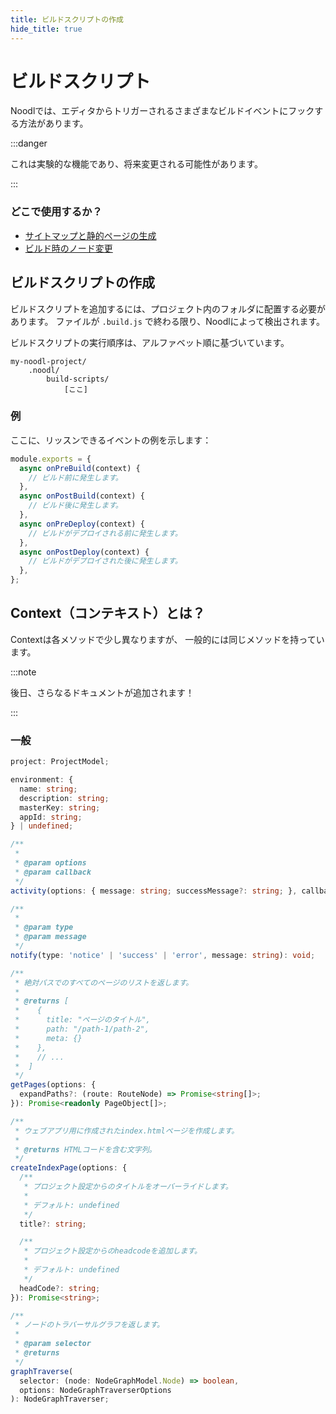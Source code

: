 ```yaml
---
title: ビルドスクリプトの作成
hide_title: true
---
```


<head>
  <meta name="robots" content="noindex,nofollow,noarchive" />
</head>

# ビルドスクリプト

Noodlでは、エディタからトリガーされるさまざまなビルドイベントにフックする方法があります。

:::danger

これは実験的な機能であり、将来変更される可能性があります。

:::

### どこで使用するか？

- [サイトマップと静的ページの生成](/javascript/extending/build-script/sitemap-and-seo)
- [ビルド時のノード変更](/javascript/extending/build-script/change-nodes-at-build-time)

## ビルドスクリプトの作成

ビルドスクリプトを追加するには、プロジェクト内のフォルダに配置する必要があります。
ファイルが `.build.js` で終わる限り、Noodlによって検出されます。

ビルドスクリプトの実行順序は、アルファベット順に基づいています。

```
my-noodl-project/
    .noodl/
        build-scripts/
            [ここ]
```

### 例

ここに、リッスンできるイベントの例を示します：

```js
module.exports = {
  async onPreBuild(context) {
    // ビルド前に発生します。
  },
  async onPostBuild(context) {
    // ビルド後に発生します。
  },
  async onPreDeploy(context) {
    // ビルドがデプロイされる前に発生します。
  },
  async onPostDeploy(context) {
    // ビルドがデプロイされた後に発生します。
  },
};
```

## Context（コンテキスト）とは？

Contextは各メソッドで少し異なりますが、
一般的には同じメソッドを持っています。

:::note

後日、さらなるドキュメントが追加されます！

:::

### 一般

```ts
project: ProjectModel;

environment: {
  name: string;
  description: string;
  masterKey: string;
  appId: string;
} | undefined;

/**
 *
 * @param options
 * @param callback
 */
activity(options: { message: string; successMessage?: string; }, callback: () => Promise<void>): Promise<void>;

/**
 *
 * @param type
 * @param message
 */
notify(type: 'notice' | 'success' | 'error', message: string): void;

/**
 * 絶対パスでのすべてのページのリストを返します。
 *
 * @returns [
 *    {
 *      title: "ページのタイトル",
 *      path: "/path-1/path-2",
 *      meta: {}
 *    },
 *    // ...
 *  ]
 */
getPages(options: {
  expandPaths?: (route: RouteNode) => Promise<string[]>;
}): Promise<readonly PageObject[]>;

/**
 * ウェブアプリ用に作成されたindex.htmlページを作成します。
 *
 * @returns HTMLコードを含む文字列。
 */
createIndexPage(options: {
  /**
   * プロジェクト設定からのタイトルをオーバーライドします。
   *
   * デフォルト: undefined
   */
  title?: string;

  /**
   * プロジェクト設定からのheadcodeを追加します。
   *
   * デフォルト: undefined
   */
  headCode?: string;
}): Promise<string>;

/**
 * ノードのトラバーサルグラフを返します。
 *
 * @param selector
 * @returns
 */
graphTraverse(
  selector: (node: NodeGraphModel.Node) => boolean,
  options: NodeGraphTraverserOptions
): NodeGraphTraverser;
```
